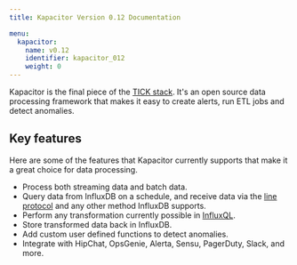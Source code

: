 ```yaml
---
title: Kapacitor Version 0.12 Documentation

menu:
  kapacitor:
    name: v0.12
    identifier: kapacitor_012
    weight: 0
---
```


Kapacitor is the final piece of the [TICK stack](https://influxdata.com/time-series-platform/).
It's an open source data processing framework that makes it easy to create
alerts, run ETL jobs and detect anomalies.

## Key features

Here are some of the features that Kapacitor currently supports that make it a
great choice for data processing.

* Process both streaming data and batch data.
* Query data from InfluxDB on a schedule, and receive data via the
[line protocol](/influxdb/v0.12/write_protocols/line/) and any other method InfluxDB supports.
* Perform any transformation currently possible in [InfluxQL](/influxdb/v0.12/query_language/spec/).
* Store transformed data back in InfluxDB.
* Add custom user defined functions to detect anomalies.
* Integrate with HipChat, OpsGenie, Alerta, Sensu, PagerDuty, Slack, and more.
